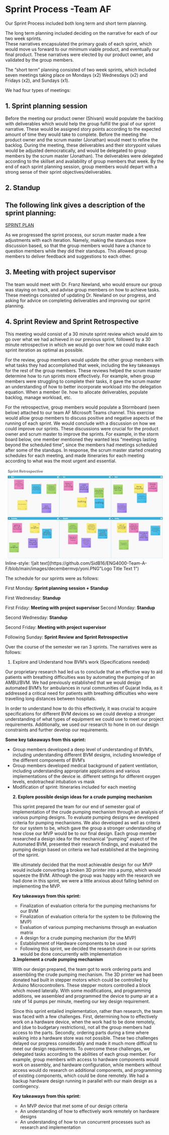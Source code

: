
<h1>Sprint Process -Team AF</h1>

Our Sprint Process included both long term and short term planning.  

The long term planning included deciding on the narrative for each of our two week sprints.  
These narratives encapsulated the primary goals of each sprint, which would move us forward to our minimum viable product, and eventually our final product.  These narratives were elected by our product owner, and validated by the group members.  

The “short term” planning consisted of two week sprints, which included seven meetings taking place on Mondays (x2) Wednesdays (x2) and Fridays (x2), and Sundays (x1).  

We had four types of meetings:

<h2>1. Sprint planning session </h2>
Before the meeting our product owner (Shivani) would populate the backlog with deliverables which would help the group fulfill the goal of our sprint narrative. These would be assigned story points according to the expected amount of time they would take to complete.  Before the meeting the product owner and the scrum master (Jonathan) would meet to refine the backlog.   During the meeting, these deliverables and their storypoint values would be adjusted democratically, and would be delegated to group members by the scrum master (Jonathan). The deliverables were delegated according to the skillset and availability of group members that week.  By the end of each sprint planning session, group members would depart with a strong sense of their sprint objectives/deliverables. 

<h2>2. Standup</h2>
<h2>The following link gives a description of the sprint planning: </h2>
<a href="https://github.com/SidB16/ENG4000-Team-A-F/blob/main/docs/gate1/sprint-planning.mdl"> SPRINT PLAN </a>

As we progressed the sprint process, our scrum master made a few adjustments with each iteration.  Namely, making the standups more discussion based, so that the group members would have a chance to question members while they did their standups.  This allowed group members to deliver feedback and suggestions to each other.  

<h2>3.  Meeting with project supervisor</h2>
The team would meet with Dr. Franz Newland, who would ensure our group was staying on track, and advise group members on how to achieve tasks.  These meetings consisted of updating Dr. Newland on our progress, and asking for advice on completing deliverables and improving our sprint planning. 

<h2>4. Sprint Review and Sprint Retrospective</h2>
This meeting would consist of a 30 minute sprint review which would aim to go over what we had achieved in our previous sprint, followed by a 30 minute retrospective in which we would go over how we could make each sprint iteration as optimal as possible.  

For the review, group members would update the other group members with what tasks they had accomplished that week, including the key takeaways for the rest of the group members. 
These reviews helped the scrum master determine how to run sprints more effectively.  For example, when group members were struggling to complete their tasks, it gave the scrum master an understanding of how to better incorporate workload into the delegation equation.  When a member   (Ie. how to allocate deliverables, populate backlog, manage workload, etc.  
 

For the retrospective, group members would populate a Stormboard (seen below) attached to our team AF Microsoft Teams channel.  This exercise would allow group members to discuss positive and negative aspects of the running of each sprint. We would conclude with a discussion on how we could improve our sprints.  These discussions were crucial for the product owner and scrum master to improve the sprints.  For example, in the storm board below, one member mentioned they wanted less “meetings lasting beyond the scheduled time”, since the members had meetings scheduled after some of the standups.  In response, the scrum master started creating schedules for each meeting, and made itineraries for each meeting according to what was the most urgent and essential.  


<img src="images/decembermvp/yoni.PNG" >
Inline-style: 
![alt text](https://github.com/SidB16/ENG4000-Team-A-F/blob/main/images/decembermvp/yoni.PNG"Logo Title Text 1")


The schedule for our sprints were as follows:  

First Monday:<b> Sprint planning session + Standup</b>

First Wednesday: <b>Standup</b>
 
First Friday:  <b>Meeting with project supervisor </b>
Second Monday: <b>Standup</b>

Second Wednesday: <b>Standup</b>

Second Friday:  <b>Meeting with project supervisor</b>

Following Sunday: <b>Sprint Review and Sprint Retrospective</b>

Over the course of the semester we ran 3 sprints. 
The narratives were as follows:

1. Explore and Understand how BVM’s work 
(Specifications needed)

Our proprietary research had led us to conclude that an effective way to aid patients with breathing difficulties was by automating the pumping of an AMBU/BVM.  We had previously established that we would design automated BVM’s for ambulances in rural communities of Gujarat India, as it addressed a critical need for patients with breathing difficulties who were travelling long distances between hospitals.  

In order to understand how to do this effectively, it was crucial to acquire specifications for different BVM devices so we could develop a stronger understanding of what types of equipment we could use to meet our project requirements.  Additionally, we used our research to hone in on our design constraints and further develop our requirements. 

<b>Some key takeaways from this sprint: </b>
<ul>
<li>Group members developed a deep level of understanding of BVM’s, including understanding different BVM designs, including knowledge of the different components of BVM’s</li>
<li>Group members developed medical background of patient ventilation, including understanding appropriate applications and various implementations of the device ie. different settings for different oxygen levels, endotracheal intubation vs mask </li>
 <li>Modification of sprint: Itineraries included for each meeting</li>
     

<b>2. Explore possible design ideas for a crude pumping mechanism</b>

This sprint prepared the team for our end of semester goal of implementation of the crude pumping mechanism through an analysis of various pumping designs.  To evaluate pumping designs we developed criteria for pumping mechanisms.  We also developed as well as criteria for our system to be, which gave the group a stronger understanding of how close our MVP would be to our final design. Each group member researched a design idea for the mechanical “pumping” aspect of the Automated BVM, presented their research findings, and evaluated the pumping design based on criteria we had established at the beginning of the sprint.  

We ultimately decided that the most achievable design for our MVP would include converting a broken 3D printer into a pump, which would squeeze the BVM.   Although the group was happy with the research we had done in this sprint, we were a little anxious about falling behind on implementing the MVP. 

<b>Key takeaways from this sprint:</b> 
<ul>
 <li>Finalization of evaluation criteria for the pumping mechanisms for our BVM</li>
<li>Finalization of evaluation criteria for the system to be (following the MVP)</li>
 <li>Evaluation of various pumping mechanisms through an evaluation matrix</li>
<li>A design for a crude pumping mechanism (for the MVP)</li>
<li>Establishment of Hardware components to be used</li> 
<li>Following this sprint, we decided the research done in our sprints would be done concurrently with implementation</li>
</ul>
<b>3.Implement a crude pumping mechanism</b>

With our design prepared, the team got to work ordering parts and assembling the crude pumping mechanism.  The 3D printer we had been donated had built in stepper motors which could be controlled by Arduino Microcontrollers.  These stepper motors controlled a block which moved laterally.  With some modifications, and programming additions, we assembled and programmed the device to pump air at a rate of 14 pumps per minute, meeting our key design requirement.  

Since this sprint entailed implementation, rather than research, the team was faced with a few challenges.  First, determining how to effectively work on a hardware device, when the work had to be done remotely, and (due to budgetary restrictions), not all the group members had access to the parts.  Secondly, ordering parts during a time where walking into a hardware store was not possible.  These two challenges delayed our progress considerably and made it much more difficult to meet our design requirements. To overcome these challenges, we delegated tasks according to the abilities of each group member.  For example, group members with access to hardware components would work on assembly, and hardware configuration, while members without access would do research on additional components, and programming of existing components, which could be done remotely. We had a backup hardware design running in parallel with our main design as a contingency.  


 <b>Key takeaways from this sprint: </b>
<ul>
<li>An MVP device that met some of our design criteria</li>
<li>An understanding of how to effectively work remotely on hardware designs</li>
<li>An understanding of how to run concurrent processes such as research and implementation </li>
</ul>





